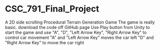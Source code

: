 # CSC_791_Final_Project
A 2D side scrolling Procedural Terrain Generation Game
The game is really basic.
download the code off GitHub page
Use Play button from Unity to start the game
and use "A", "D", "Left Arrow Key", "Right Arrow Key" to control car movement
"A" and "Left Arrow Key" moves the car left "D" and "Right Arrow Key" to move the car right

